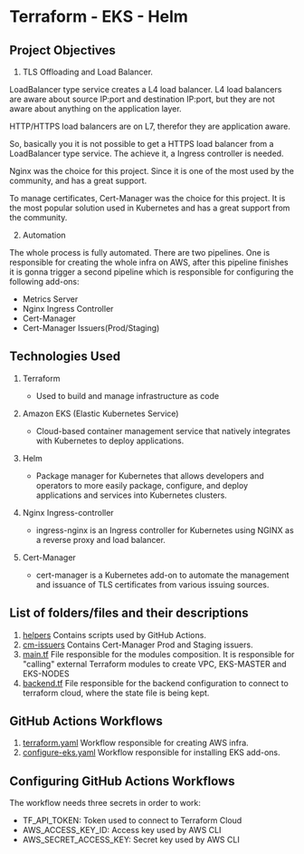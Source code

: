 # Terraform - EKS - Helm

## Project Objectives

1. TLS Offloading and Load Balancer.

LoadBalancer type service creates a L4 load balancer. L4 load balancers are aware about source IP:port and destination IP:port, but they are not aware about anything on the application layer.

HTTP/HTTPS load balancers are on L7, therefor they are application aware.

So, basically you it is not possible to get  a HTTPS load balancer from a LoadBalancer type service. The achieve it, a Ingress controller is needed.

Nginx was the choice for this project. Since it is one of the most used by the community, and has a great support.

To manage certificates, Cert-Manager was the choice for this project. It is the most popular solution used in Kubernetes and has a great support from the community.

2. Automation

The whole process is fully automated. There are two pipelines. One is responsible for creating the whole infra on AWS, after this pipeline finishes it is gonna trigger
a second pipeline which is responsible for configuring the following add-ons:

- Metrics Server
- Nginx Ingress Controller
- Cert-Manager
- Cert-Manager Issuers(Prod/Staging)


## Technologies Used

1. Terraform
    - Used to build and manage infrastructure as code
2. Amazon EKS (Elastic Kubernetes Service)
    - Cloud-based container management service that natively integrates with Kubernetes to deploy applications.
3. Helm
    - Package manager for Kubernetes that allows developers and operators to more easily package, configure, and deploy applications and services into Kubernetes clusters.

4. Nginx Ingress-controller
   - ingress-nginx is an Ingress controller for Kubernetes using NGINX as a reverse proxy and load balancer.

5. Cert-Manager
   - cert-manager is a Kubernetes add-on to automate the management and issuance of TLS certificates from various issuing sources.

## List of folders/files and their descriptions

1. [helpers](helpers) Contains scripts used by GitHub Actions.
2. [cm-issuers](cm-issuers) Contains Cert-Manager Prod and Staging issuers.
3. [main.tf](main.tf) File responsible for the modules composition. It is responsible for "calling" external Terraform modules to create VPC, EKS-MASTER and EKS-NODES
4. [backend.tf](variables.tf) File responsible for the backend configuration to connect to terraform cloud, where the state file is being kept.
   
## GitHub Actions Workflows

1. [terraform.yaml](.github/workflows/terraform.yaml) Workflow responsible for creating AWS infra.
2. [configure-eks.yaml](.github/workflows/configure-eks.yaml) Workflow responsible for installing EKS add-ons.

## Configuring GitHub Actions Workflows

The workflow needs three secrets in order to work: 

- TF_API_TOKEN: Token used to connect to Terraform Cloud
- AWS_ACCESS_KEY_ID: Access key used by AWS CLI
- AWS_SECRET_ACCESS_KEY: Secret key used by AWS CLI
